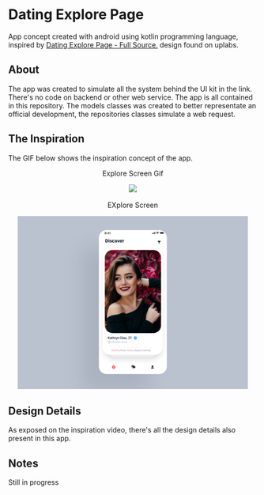 # Dating Explore Page
App concept created with android using kotlin programming language, inspired by [Dating Explore Page - Full Source.](https://www.uplabs.com/posts/dating-explore-page-full-source) design found on uplabs.

## About
The app was created to simulate all the system behind the UI kit in the link. There's no code on backend or other web service. The app is all contained in this repository. The models classes was created to better representate an official development, the repositories classes simulate a web request.

## The Inspiration
The GIF below shows the inspiration concept of the app.

<p align="center">Explore Screen Gif</p>
<p align="center">
  <img height="500" src="https://github.com/jeremy02/dating_explore_page/blob/master/screenshots/app_preview.gif">
</p>

<p align="center">EXplore Screen</p>
<p align="center">
  <img height="350" src="https://github.com/jeremy02/dating_explore_page/blob/master/screenshots/app_attachment.png">
</p>

## Design Details
As exposed on the inspiration video, there's all the design details also present in this app.

## Notes
Still in progress
